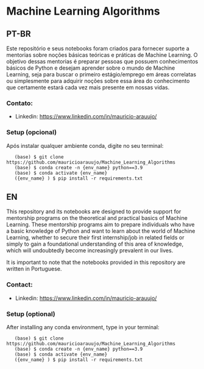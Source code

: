 # Machine Learning Algorithms

## PT-BR

Este repositório e seus notebooks foram criados para fornecer suporte a mentorias sobre noções básicas teóricas e práticas de Machine Learning. O objetivo dessas mentorias é preparar pessoas que possuem conhecimentos básicos de Python e desejam aprender sobre o mundo de Machine Learning, seja para buscar o primeiro estágio/emprego em áreas correlatas ou simplesmente para adquirir noções sobre essa área do conhecimento que certamente estará cada vez mais presente em nossas vidas.

### Contato:
   * Linkedin: https://www.linkedin.com/in/mauricio-arauujo/

### Setup (opcional)

Após instalar qualquer ambiente conda, digite no seu terminal:

~~~~~~~~~~~~~~~~~~~~~~~
   (base) $ git clone https://github.com/mauricioarauujo/Machine_Learning_Algorithms
   (base) $ conda create -n {env_name} python==3.9
   (base) $ conda activate {env_name} 
   ({env_name} ) $ pip install -r requirements.txt
~~~~~~~~~~~~~~~~~~~~~~~

## EN

This repository and its notebooks are designed to provide support for mentorship programs on the theoretical and practical basics of Machine Learning. These mentorship programs aim to prepare individuals who have a basic knowledge of Python and want to learn about the world of Machine Learning, whether to secure their first internship/job in related fields or simply to gain a foundational understanding of this area of knowledge, which will undoubtedly become increasingly prevalent in our lives.

It is important to note that the notebooks provided in this repository are written in Portuguese.

### Contact:
   * Linkedin: https://www.linkedin.com/in/mauricio-arauujo/
   
### Setup (optional)

After installing any conda environment, type in your terminal:

~~~~~~~~~~~~~~~~~~~~~~~
   (base) $ git clone https://github.com/mauricioarauujo/Machine_Learning_Algorithms
   (base) $ conda create -n {env_name} python==3.9
   (base) $ conda activate {env_name} 
   ({env_name} ) $ pip install -r requirements.txt
~~~~~~~~~~~~~~~~~~~~~~~




